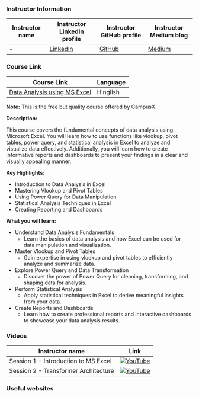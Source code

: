 ### Instructor Information

| Instructor name | Instructor LinkedIn profile | Instructor GitHub profile | Instructor Medium blog |
|-----------------|-----------------------------|--------------------------|------------------------|
| - | [LinkedIn](https://www.linkedin.com/in/md-amanatullah12345/) | [GitHub](https://github.com/Aman78695) | [Medium](https://medium.com/@amanatulla1606) |

### Course Link

| Course Link | Language |
|-------------|----------|
| [Data Analysis using MS Excel](https://learnwith.campusx.in/courses/Data-Analysis-using-MS-Excel-667c0bba2389417c8dbce65d) | Hinglish |

**Note:** This is the free but quality course offered by CampusX.

**Description:**

This course covers the fundamental concepts of data analysis using Microsoft Excel. You will learn how to use functions like vlookup, pivot tables, power query, and statistical analysis in Excel to analyze and visualize data effectively. Additionally, you will learn how to create informative reports and dashboards to present your findings in a clear and visually appealing manner.

**Key Highlights:**

- Introduction to Data Analysis in Excel
- Mastering Vlookup and Pivot Tables
- Using Power Query for Data Manipulation
- Statistical Analysis Techniques in Excel
- Creating Reporting and Dashboards

**What you will learn:**

- Understand Data Analysis Fundamentals
    - Learn the basics of data analysis and how Excel can be used for data manipulation and visualization.
- Master Vlookup and Pivot Tables
    - Gain expertise in using vlookup and pivot tables to efficiently analyze and summarize data.
- Explore Power Query and Data Transformation
    - Discover the power of Power Query for cleaning, transforming, and shaping data for analysis.
- Perform Statistical Analysis
    - Apply statistical techniques in Excel to derive meaningful insights from your data.
- Create Reports and Dashboards
    - Learn how to create professional reports and interactive dashboards to showcase your data analysis results.


### Videos
| Instructor name  | Link |
|-----------------|-------------------------|
| Session 1 - Introduction to MS Excel |[![YouTube](https://img.shields.io/badge/YouTube-Video-green)](https://youtu.be/WKIDkAeL7AE?si=iqZEvsYdwFobHTsq)|
| Session 2 - Transformer Architecture | [![YouTube](https://img.shields.io/badge/YouTube-Video-green)](https://youtu.be/ndil_QVTLKE?si=yzklhrFMRAc_MuHi) |


### Useful websites



